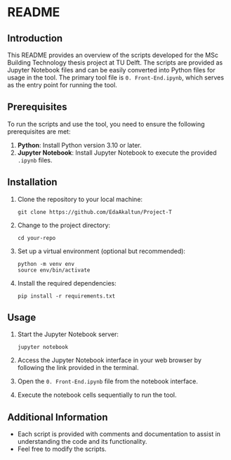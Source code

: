 # README

## Introduction

This README provides an overview of the scripts developed for the MSc Building Technology thesis project at TU Delft. The scripts are provided as Jupyter Notebook files and can be easily converted into Python files for usage in the tool. The primary tool file is `0. Front-End.ipynb`, which serves as the entry point for running the tool.

## Prerequisites

To run the scripts and use the tool, you need to ensure the following prerequisites are met:

1. **Python**: Install Python version 3.10 or later.
2. **Jupyter Notebook**: Install Jupyter Notebook to execute the provided `.ipynb` files.

## Installation

1. Clone the repository to your local machine:

   ```shell
   git clone https://github.com/EdaAkaltun/Project-T
   ```

2. Change to the project directory:

   ```shell
   cd your-repo
   ```

3. Set up a virtual environment (optional but recommended):

   ```shell
   python -m venv env
   source env/bin/activate
   ```

4. Install the required dependencies:

   ```shell
   pip install -r requirements.txt
   ```

## Usage

1. Start the Jupyter Notebook server:

   ```shell
   jupyter notebook
   ```

2. Access the Jupyter Notebook interface in your web browser by following the link provided in the terminal.

3. Open the `0. Front-End.ipynb` file from the notebook interface.

4. Execute the notebook cells sequentially to run the tool.

## Additional Information

- Each script is provided with comments and documentation to assist in understanding the code and its functionality.
- Feel free to modify the scripts.



```